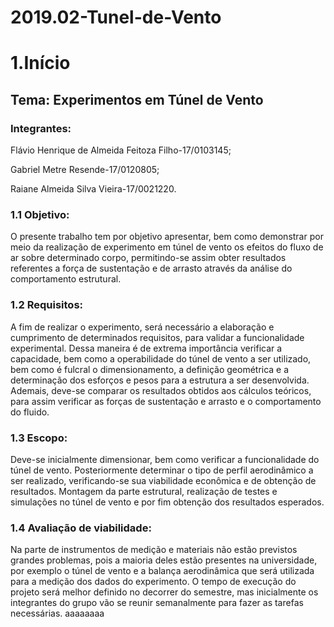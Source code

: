 # 2019.02-Tunel-de-Vento
# 1.Início
## Tema: Experimentos em Túnel de Vento
### Integrantes:
Flávio Henrique de Almeida Feitoza Filho-17/0103145;

Gabriel Metre Resende-17/0120805;

Raiane Almeida Silva Vieira-17/0021220.
### 1.1 Objetivo:
 O presente trabalho tem por objetivo apresentar, bem como demonstrar por meio da realização de experimento em túnel de vento os efeitos do fluxo de ar sobre determinado corpo, permitindo-se assim obter resultados referentes a força de sustentação e de arrasto através da análise do comportamento estrutural. 
### 1.2 Requisitos:
 A fim de realizar o experimento, será necessário a elaboração e cumprimento de determinados requisitos, para validar a funcionalidade experimental. Dessa maneira é de extrema importância verificar a capacidade, bem como a operabilidade do túnel de vento a ser utilizado, bem como é fulcral o dimensionamento, a definição geométrica e a determinação dos esforços e pesos para a estrutura a ser desenvolvida. Ademais, deve-se comparar os resultados obtidos aos cálculos teóricos, para assim verificar as forças de sustentação e arrasto e o comportamento do fluido. 
### 1.3 Escopo:
 Deve-se inicialmente dimensionar, bem como verificar a funcionalidade do túnel de vento. Posteriormente determinar o tipo de perfil aerodinâmico a ser realizado, verificando-se sua viabilidade econômica e de obtenção de resultados. Montagem da parte estrutural, realização de testes e simulações no túnel de vento e por fim obtenção dos resultados esperados. 
### 1.4 Avaliação de viabilidade:
 Na parte de instrumentos de medição e materiais não estão previstos grandes problemas, pois a maioria deles estão presentes na universidade, por exemplo o túnel de vento e a balança aerodinâmica que será utilizada para a medição dos dados do experimento. O tempo de execução do projeto será melhor definido no decorrer do semestre, mas inicialmente os integrantes do grupo vão se reunir semanalmente para fazer as tarefas necessárias. aaaaaaaa
 
